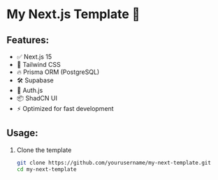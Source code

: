 # My Next.js Template 🚀

## Features:
- ✅ Next.js 15
- 🎨 Tailwind CSS
- 🔥 Prisma ORM (PostgreSQL)
- 🛠 Supabase
- 🔐 Auth.js
- 📦 ShadCN UI
- ⚡ Optimized for fast development

## Usage:
1. Clone the template
   ```sh
   git clone https://github.com/yourusername/my-next-template.git
   cd my-next-template
